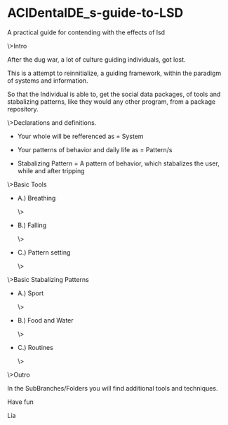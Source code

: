 # ACIDentalDE_s-guide-to-LSD
A practical guide for contending with the effects of lsd

\\\>Intro

After the dug war, a lot of culture guiding individuals,
got lost.

This is a attempt to reinnitialize, 
a guiding framework, within the paradigm of systems and information.

So that the Individual is able to, get the social data packages,
of tools and stabalizing patterns, like they would any other program,
from a package repository. 


\\>Declarations and definitions.

- Your whole will be refferenced as = System

- Your patterns of behavior and daily life as = Pattern/s

- Stabalizing Pattern = A pattern of behavior, which stabalizes the user, while and after tripping


\\\>Basic Tools

 - A.) Breathing

   \\>

 - B.) Falling

   \\>

 - C.) Pattern setting

   \\>


\\\>Basic Stabalizing Patterns

 - A.) Sport

   \\>

 - B.) Food and Water

   \\>

 - C.) Routines

   \\>

\\\>Outro

In the SubBranches/Folders you will find additional tools and techniques. 



Have fun 



Lia
